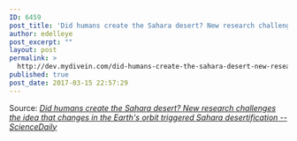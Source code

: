 ```yaml
---
ID: 6459
post_title: 'Did humans create the Sahara desert? New research challenges the idea that changes in the Earth&#8217;s orbit triggered Sahara desertification &#8212; ScienceDaily'
author: edelleye
post_excerpt: ""
layout: post
permalink: >
  http://dev.mydivein.com/did-humans-create-the-sahara-desert-new-research-challenges-the-idea-that-changes-in-the-earths-orbit-triggered-sahara-desertification-sciencedaily/
published: true
post_date: 2017-03-15 22:57:29
---
```

Source: <em><a href="https://www.sciencedaily.com/releases/2017/03/170314111320.htm">Did humans create the Sahara desert? New research challenges the idea that changes in the Earth's orbit triggered Sahara desertification -- ScienceDaily</a></em>
